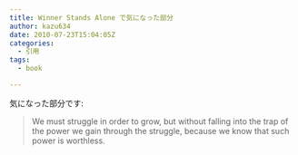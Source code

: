 ```yaml
---
title: Winner Stands Alone で気になった部分
author: kazu634
date: 2010-07-23T15:04:05Z
categories:
  - 引用
tags:
  - book

---
```

<div class="section">
<p>
    気になった部分です:
</p>

<blockquote>
<p>
      We must struggle in order to grow, but without falling into the trap of the power we gain through the struggle, because we know that such power is worthless.
</p>
</blockquote>
</div>
